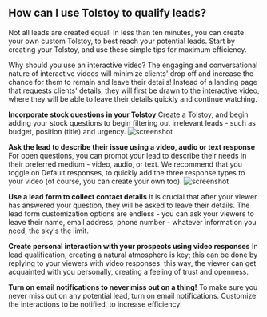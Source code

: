 ## How can I use Tolstoy to qualify leads?

Not all leads are created equal! In less than ten minutes, you can create your own custom Tolstoy, to best reach your potential leads. Start by creating your Tolstoy, and use these simple tips for maximum efficiency.

Why should you use an interactive video?
The engaging and conversational nature of interactive videos will minimize clients' drop off and increase the chance for them to remain and leave their details! Instead of a landing page that requests clients' details, they will first be drawn to the interactive video, where they will be able to leave their details quickly and continue watching.

**Incorporate stock questions in your Tolstoy**
Create a Tolstoy, and begin adding your stock questions to begin filtering out irrelevant leads - such as budget, position (title) and urgency. 
![screenshot](https://downloads.intercomcdn.com/i/o/892210946/53464b301ef28694ecc9480d/image.png)

**Ask the lead to describe their issue using a video, audio or text response**
For open questions, you can prompt your lead to describe their needs in their preferred medium - video, audio, or text. We recommend that you toggle on Default responses, to quickly add the three response types to your video (of course, you can create your own too).
![screenshot](https://downloads.intercomcdn.com/i/o/892212156/0b26bbda3d0a7c47c7bd4da2/image.png)

**Use a lead form to collect contact details**
It is crucial that after your viewer has answered your question, they will be asked to leave their details. The lead form customization options are endless - you can ask your viewers to leave their name, email address, phone number - whatever information you need, the sky's the limit.

**Create personal interaction with your prospects using video responses**
In lead qualification, creating a natural atmosphere is key; this can be done by replying to your viewers with video responses: this way, the viewer can get acquainted with you personally, creating a feeling of trust and openness.

**Turn on email notifications to never miss out on a thing!**
To make sure you never miss out on any potential lead, turn on email notifications. Customize the interactions to be notified, to increase efficiency!
